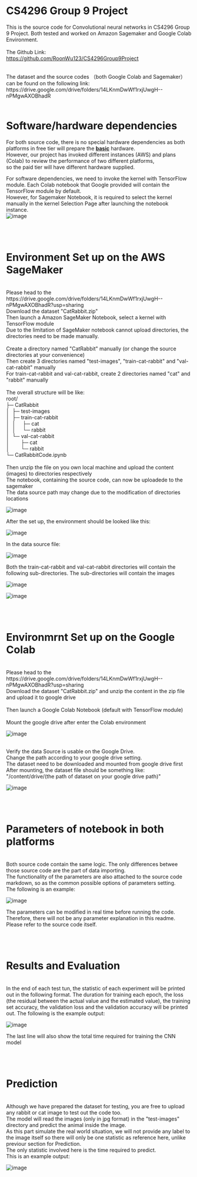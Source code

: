 # CS4296 Group 9 Project

This is the source code for Convolutional neural networks in CS4296 Group 9 Project. Both tested and worked on Amazon Sagemaker and Google Colab Environment. <br>
<br>
The Github Link: <br>
https://github.com/RoonWu123/CS4296Group9Project

<br>
The dataset and the source codes （both Google Colab and Sagemaker） can be found on the following link: <br>
https://drive.google.com/drive/folders/14LKnmDwWf1rxjUwgH--nPMgwAXOBhadR

<br>
<br>

# Software/hardware dependencies

For both source code, there is no special hardware dependencies as both platforms in free tier will prepare the <b><ins>basic</ins></b> hardware. <br>
However, our project has invoked different instances (AWS) and plans (Colab) to review the performance of two different platforms, <br> so the paid tier will have different hardware supplied. <br>

For software dependencies, we need to invoke the kernel with TensorFlow module. Each Colab notebook that Google provided will contain the TensorFlow module by default.<br>
However, for Sagemaker Notebook, it is required to select the kernel manually in the kernel Selection Page after launching the notebook instance.<br>
![image](https://user-images.githubusercontent.com/79595031/164978895-5faa8e35-8bd1-42fe-8789-976b5da7b580.png)

<br>
<br>

# Environment Set up on the AWS SageMaker
<br>
Please head to the https://drive.google.com/drive/folders/14LKnmDwWf1rxjUwgH--nPMgwAXOBhadR?usp=sharing
<br>Download the dataset "CatRabbit.zip"<br>
Then launch a Amazon SageMaker Notebook, select a kernel with TensorFlow module<br>
Due to the limitation of SageMaker notebook cannot upload directories, the directories need to be made manually.<br>
<br>
Create a directory named "CatRabbit" manually (or change the source directories at your convenience)<br>
Then create 3 directories named "test-images", "train-cat-rabbit" and "val-cat-rabbit" manually<br>
For train-cat-rabbit and val-cat-rabbit, create 2 directories named "cat" and "rabbit" manually<br>
<br>
The overall structure will be like: <br>
root/<br>
├─ CatRabbit<br>
│&nbsp;&nbsp;├─&nbsp;test-images<br>
│&nbsp;&nbsp;├─&nbsp;train-cat-rabbit<br>
│&nbsp;&nbsp;│&nbsp;&nbsp;&nbsp;&nbsp;&nbsp;├─&nbsp;cat<br>
│&nbsp;&nbsp;│&nbsp;&nbsp;&nbsp;&nbsp;&nbsp;└─&nbsp;rabbit<br>
│&nbsp;&nbsp;└─&nbsp;val-cat-rabbit<br>
│&nbsp;&nbsp;&nbsp;&nbsp;&nbsp;&nbsp;&nbsp;&nbsp;├─&nbsp;cat<br>
│&nbsp;&nbsp;&nbsp;&nbsp;&nbsp;&nbsp;&nbsp;&nbsp;└─&nbsp;rabbit<br>
└─&nbsp;CatRabbitCode.ipynb<br>
<br>
Then unzip the file on you own local machine and upload the content (images) to directories respectively<br>
The notebook, containing the source code, can now be uploadede to the sagemaker<br>
The data source path may change due to the modification of directories locations<br>

![image](https://user-images.githubusercontent.com/79595031/164978168-fac05a3c-1507-4ed9-97bf-7e90b1fda967.png)

After the set up, the environment should be looked like this:<br>

![image](https://user-images.githubusercontent.com/79595031/164979162-ff2da8bb-4eff-455e-adeb-0cfc95cfb164.png)

In the data source file: <br>

![image](https://user-images.githubusercontent.com/79595031/164979198-c4ba25d6-c80c-4e21-9c92-20f62282a2ba.png)

Both the train-cat-rabbit and val-cat-rabbit directories will contain the following sub-directories. The sub-directories will contain the images<br>

![image](https://user-images.githubusercontent.com/79595031/164979261-0603d5df-dbfb-4115-bb0a-35e051f0ca9d.png)
<br>

![image](https://user-images.githubusercontent.com/79595031/164979450-11b79bd8-305f-40f6-a948-f801c19bd016.png)

<br>
<br>

# Environmrnt Set up on the Google Colab
<br>
Please head to the https://drive.google.com/drive/folders/14LKnmDwWf1rxjUwgH--nPMgwAXOBhadR?usp=sharing
<br>
Download the dataset "CatRabbit.zip" and unzip the content in the zip file and upload it to google drive<br>
<br>
Then launch a Google Colab Notebook (default with TensorFlow module)<br>
<br>
Mount the google drive after enter the Colab environment<br>

![image](https://user-images.githubusercontent.com/79595031/164980192-5df79de3-2eab-410a-aac0-0b8257bb7439.png)


<br>
Verify the data Source is usable on the Google Drive.<br>
Change the path according to your google drive setting. <br>
The dataset need to be downloaded and mounted from google drive first <br>
After mounting, the dataset file should be something like: <br> "/content/drive/(the path of dataset on your google drive path)"<br>

![image](https://user-images.githubusercontent.com/79595031/164980202-cc205e73-1a5c-40df-8dcd-a13c270e1dac.png)


<br>
<br>


# Parameters of notebook in both platforms
<br>
Both source code contain the same logic. The only differences betwee those source code are the part of data importing. <br>
The functionality of the parameters are also attached to the source code markdown, so as the common possible options of parameters setting.<br>
The following is an example:

![image](https://user-images.githubusercontent.com/79595031/164979930-e95b020a-6c91-4ccd-8ccc-3f0a3b338bfc.png)

The parameters can be modified in real time before running the code. Therefore, there will not be any parameter explanation in this readme. Please refer to the source code itself.<br>

<br>
<br>

# Results and Evaluation
<br>
In the end of each test tun, the statistic of each experiment will be printed out in the following format. The duration for training each epoch, the loss (the residual between the actual value and the estimated value), the training set accuracy, the validation loss and the validation accuracy will be printed out.
The following is the example output:<br>

![image](https://user-images.githubusercontent.com/79595031/164980391-c1bf349f-349d-4a94-b454-506d7e2fb7e4.png)

The last line will also show the total time required for training the CNN model

<br>
<br>

# Prediction
<br>
Although we have prepared the dataset for testing, you are free to upload any rabbit or cat image to test out the code too.<br>
The model will read the images (only in jpg format) in the "test-images" directory and predict the animal inside the image.<br>
As this part simulate the real world situation, we will not provide any label to the image itself so there will only be one statistic as reference here, unlike previour section for Prediction.<br>
The only statistic involved here is the time required to predict.<br>
This is an example output: <br>

![image](https://user-images.githubusercontent.com/79595031/164983134-3fa4eaac-e461-434c-946c-ac35bd338aac.png)
